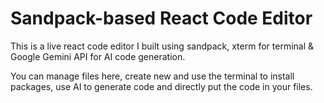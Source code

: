 # Sandpack-based React Code Editor
This is a live react code editor I built using sandpack, xterm for terminal & Google Gemini API for AI code generation.

You can manage files here, create new and use the terminal to install packages, use AI to generate code and directly put the code in your files.

